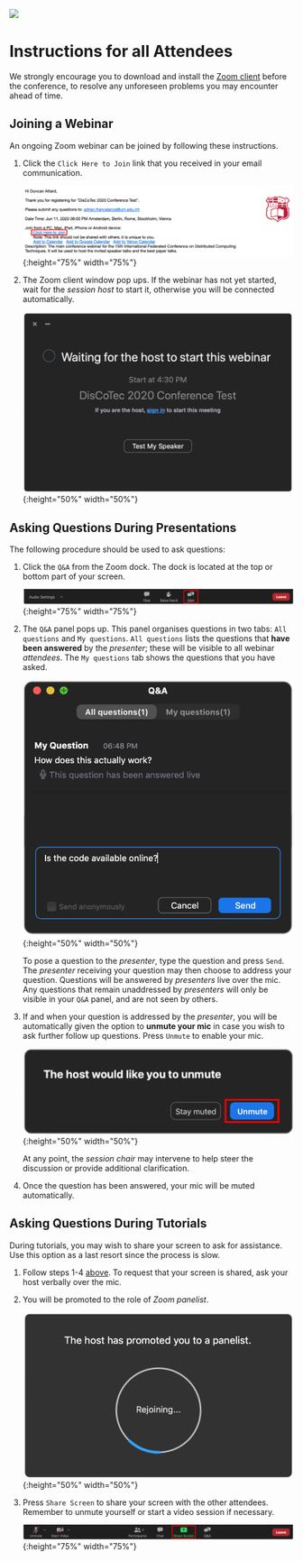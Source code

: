 [![](https://www.discotec.org/2020/discotec2020-banner.jpeg)](https://www.discotec.org/2020/)

# Instructions for all Attendees

We strongly encourage you to download and install the [Zoom client](https://zoom.us) before the conference, to resolve any unforeseen problems you may encounter ahead of time. 


## Joining a Webinar

An ongoing Zoom webinar can be joined by following these instructions. 

1. Click the `Click Here to Join` link that you received in your email communication.

    ![Email Invite](screenshots/invite.png){:height="75%" width="75%"}

2. The Zoom client window pop ups. If the webinar has not yet started, wait for the *session host* to start it, otherwise you will be connected automatically.

    ![Client](screenshots/waiting.png){:height="50%" width="50%"}


## Asking Questions During Presentations

The following procedure should be used to ask questions:

1. Click the `Q&A` from the Zoom dock. The dock is located at the top or bottom part of your screen.

    ![Q&A](screenshots/q_and_a.png){:height="75%" width="75%"}

2. The `Q&A` panel pops up. This panel organises questions in two tabs: `All questions` and `My questions`. `All questions` lists the questions that **have been answered** by the *presenter*; these will be visible to all webinar *attendees*. The `My questions` tab shows the questions that you have asked. 

    ![Q&A](screenshots/q_and_a_dialog.png){:height="50%" width="50%"}

    To pose a question to the *presenter*, type the question and press `Send`. The *presenter* receiving your question may then choose to address your question. Questions will be answered by *presenters* live over the mic. Any questions that remain unaddressed by *presenters* will only be visible in your `Q&A` panel, and are not seen by others.

3. If and when your question is addressed by the *presenter*, you will be automatically given the option to **unmute your mic** in case you wish to ask further follow up questions. Press `Unmute` to enable your mic.

    ![Unmute](screenshots/unmute.png){:height="50%" width="50%"}

    At any point, the *session chair* may intervene to help steer the discussion or provide additional clarification.    

4. Once the question has been answered, your mic will be muted automatically.


## Asking Questions During Tutorials

During tutorials, you may wish to share your screen to ask for assistance. Use this option as a last resort since the process is slow.

1. Follow steps 1-4 [above](#asking-questions-during-presentations). To request that your screen is shared, ask your host verbally over the mic.

2. You will be promoted to the role of *Zoom panelist*.

    ![Zoom panelist](screenshots/zoom_panelist.png){:height="50%" width="50%"}

3. Press `Share Screen` to share your screen with the other attendees. Remember to unmute yourself or start a video session if necessary.

    ![Share Screen](screenshots/share_screen.png){:height="75%" width="75%"}





<!-- Click *Raise Hand* to inform the presenter that you would like to share your screen.

![RaiseHand](screenshots/raise_hand.png){:height="50%" width="50%"} -->


<!-- Questions posed by attendees will appear in the *Q&A* popup window as shown. The popup has two tabs *All questions* and *My questions*; *All questions* shows all the available questions which the speaker may choose to address or otherwise. Answered questions become visible by the audience once answered, and may be viewed in the *My questions* tab. -->

<!-- Individuals who plan to attend the tutorials should, **in addition**, observe the instructions [below](#Tutorials). -->